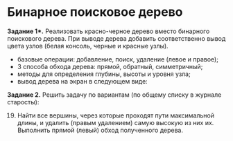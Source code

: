 # Бинарное поисковое дерево
__Задание 1*.__ Реализовать красно-черное дерево вместо бинарного поискового дерева. При выводе дерева добавить соответственно вывод цвета узлов (белая консоль, черные и красные узлы).
- базовые операции: добавление, поиск, удаление (левое и правое);
- 3 способа обхода дерева: прямой, обратный, симметричный;
- методы для определения глубины, высоты и уровня узла;
- вывод дерева на экран в следующем виде:

__Задание 2.__ Решить задачу по вариантам (по общему списку в журнале старосты):  
  
19. Найти все вершины, через которые проходят пути максимальной длины, и удалить (правым удалением) самую высокую из них их. Выполнить прямой (левый) обход полученного дерева.
